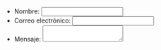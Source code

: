 <form action="/my-handling-form-page" method="post">
  <ul>
    <li>
      <label for="name">Nombre:</label>
      <input type="text" id="name" name="user_name" />
    </li>
    <li>
      <label for="mail">Correo electrónico:</label>
      <input type="email" id="mail" name="user_mail" />
    </li>
    <li>
      <label for="msg">Mensaje:</label>
      <textarea id="msg" name="user_message"></textarea>
    </li>
  </ul>
</form>
